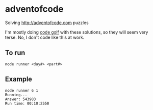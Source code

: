 # adventofcode
Solving http://adventofcode.com puzzles

I'm mostly doing [code golf](https://en.wikipedia.org/wiki/Code_golf) with these solutions, so they will seem very terse.
No, I don't code like this at work.

To run
------
`node runner <day#> <part#>`

Example
-------
```
node runner 6 1
Running...
Answer: 543903
Run time: 00:10:2550
```

